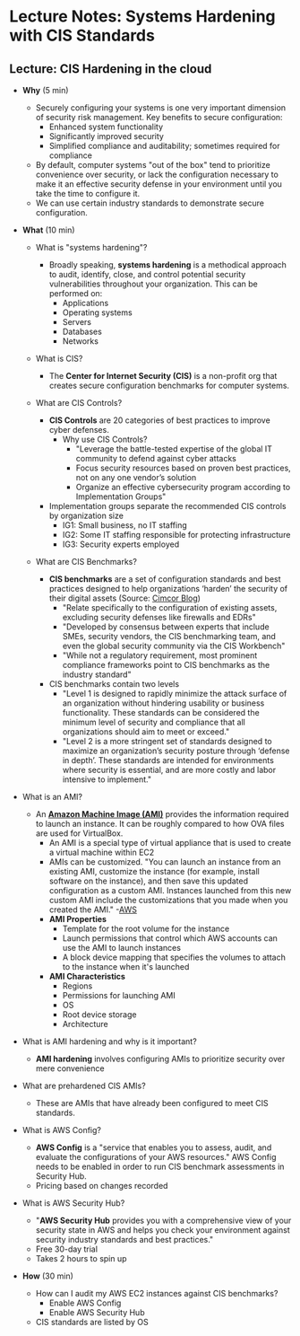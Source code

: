 # Lecture Notes: Systems Hardening with CIS Standards

## Lecture: CIS Hardening in the cloud

- **Why** (5 min)
  - Securely configuring your systems is one very important dimension of security risk management. Key benefits to secure configuration:
    - Enhanced system functionality
    - Significantly improved security
    - Simplified compliance and auditability; sometimes required for compliance
  - By default, computer systems "out of the box" tend to prioritize convenience over security, or lack the configuration necessary to make it an effective security defense in your environment until you take the time to configure it.
  - We can use certain industry standards to demonstrate secure configuration.

- **What** (10 min)
  - What is "systems hardening"?
    - Broadly speaking, **systems hardening** is a methodical approach to audit, identify, close, and control potential security vulnerabilities throughout your organization. This can be performed on:
      - Applications
      - Operating systems
      - Servers
      - Databases
      - Networks
  - What is CIS?
    - The **Center for Internet Security (CIS)** is a non-profit org that creates secure configuration benchmarks for computer systems.

  - What are CIS Controls?
    - **CIS Controls** are 20 categories of best practices to improve cyber defenses.
      - Why use CIS Controls?
        - "Leverage the battle-tested expertise of the global IT community to defend against cyber attacks
        - Focus security resources based on proven best practices, not on any one vendor’s solution
        - Organize an effective cybersecurity program according to Implementation Groups"
    - Implementation groups separate the recommended CIS controls by organization size
      - IG1: Small business, no IT staffing
      - IG2: Some IT staffing responsible for protecting infrastructure
      - IG3: Security experts employed

  - What are CIS Benchmarks?
    - **CIS benchmarks** are a set of configuration standards and best practices designed to help organizations ‘harden’ the security of their digital assets (Source: [Cimcor Blog](https://www.cimcor.com/blog/why-cis-benchmarks-are-critical-for-security-and-compliance))
      - "Relate specifically to the configuration of existing assets, excluding security defenses like firewalls and EDRs"
      - "Developed by consensus between experts that include SMEs, security vendors, the CIS benchmarking team, and even the global security community via the CIS Workbench"
      - "While not a regulatory requirement, most prominent compliance frameworks point to CIS benchmarks as the industry standard"
    - CIS benchmarks contain two levels
      - "Level 1 is designed to rapidly minimize the attack surface of an organization without hindering usability or business functionality. These standards can be considered the minimum level of security and compliance that all organizations should aim to meet or exceed."
      - "Level 2 is a more stringent set of standards designed to maximize an organization’s security posture through ‘defense in depth’. These standards are intended for environments where security is essential, and are more costly and labor intensive to implement."
- What is an AMI?
  - An [**Amazon Machine Image (AMI)**](https://docs.aws.amazon.com/AWSEC2/latest/UserGuide/AMIs.html) provides the information required to launch an instance. It can be roughly compared to how OVA files are used for VirtualBox.
    - An AMI is a special type of virtual appliance that is used to create a virtual machine within EC2
    - AMIs can be customized. "You can launch an instance from an existing AMI, customize the instance (for example, install software on the instance), and then save this updated configuration as a custom AMI. Instances launched from this new custom AMI include the customizations that you made when you created the AMI." -[AWS](https://docs.aws.amazon.com/AWSEC2/latest/UserGuide/AMIs.html#creating-an-ami)
    - **AMI Properties**
      - Template for the root volume for the instance
      - Launch permissions that control which AWS accounts can use the AMI to launch instances
      - A block device mapping that specifies the volumes to attach to the instance when it's launched
    - **AMI Characteristics**
      - Regions
      - Permissions for launching AMI
      - OS
      - Root device storage
      - Architecture
  
- What is AMI hardening and why is it important?
  - **AMI hardening** involves configuring AMIs to prioritize security over mere convenience
- What are prehardened CIS AMIs?
  - These are AMIs that have already been configured to meet CIS standards.

- What is AWS Config?
  - **AWS Config** is a "service that enables you to assess, audit, and evaluate the configurations of your AWS resources." AWS Config needs to be enabled in order to run CIS benchmark assessments in Security Hub.
  - Pricing based on changes recorded

- What is AWS Security Hub?
  - "**AWS Security Hub** provides you with a comprehensive view of your security state in AWS and helps you check your environment against security industry standards and best practices."
  - Free 30-day trial
  - Takes 2 hours to spin up

- **How** (30 min)
  - How can I audit my AWS EC2 instances against CIS benchmarks?
    - Enable AWS Config
    - Enable AWS Security Hub
  - CIS standards are listed by OS

